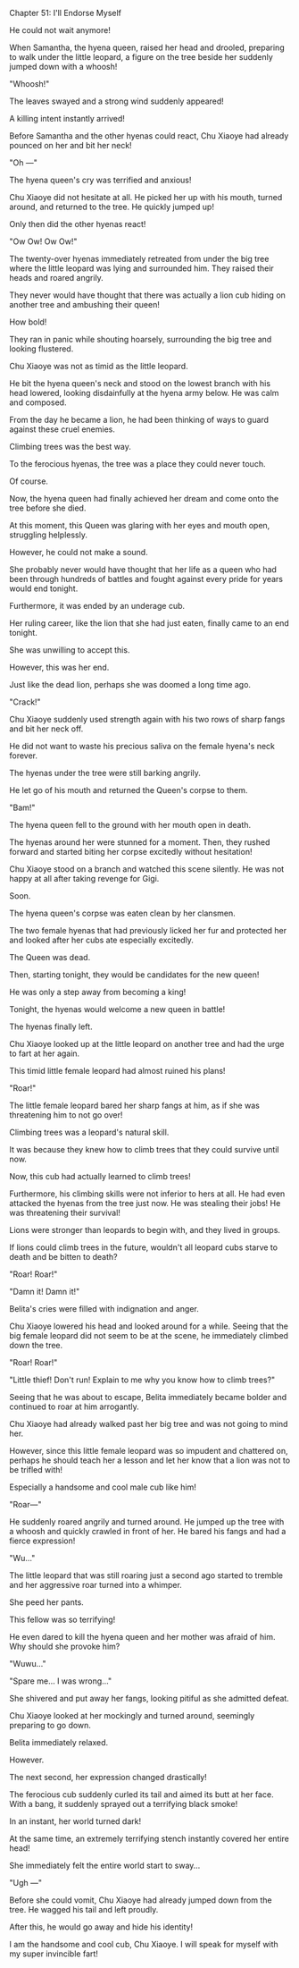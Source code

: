 Chapter 51: I'll Endorse Myself

He could not wait anymore\!

When Samantha, the hyena queen, raised her head and drooled, preparing to walk under the little leopard, a figure on the tree beside her suddenly jumped down with a whoosh\!

"Whoosh\!"

The leaves swayed and a strong wind suddenly appeared\!

A killing intent instantly arrived\!

Before Samantha and the other hyenas could react, Chu Xiaoye had already pounced on her and bit her neck\!

"Oh —"

The hyena queen's cry was terrified and anxious\!

Chu Xiaoye did not hesitate at all. He picked her up with his mouth, turned around, and returned to the tree. He quickly jumped up\!

Only then did the other hyenas react\!

"Ow Ow\! Ow Ow\!"

The twenty-over hyenas immediately retreated from under the big tree where the little leopard was lying and surrounded him. They raised their heads and roared angrily.

They never would have thought that there was actually a lion cub hiding on another tree and ambushing their queen\!

How bold\!

They ran in panic while shouting hoarsely, surrounding the big tree and looking flustered.

Chu Xiaoye was not as timid as the little leopard.

He bit the hyena queen's neck and stood on the lowest branch with his head lowered, looking disdainfully at the hyena army below. He was calm and composed.

From the day he became a lion, he had been thinking of ways to guard against these cruel enemies.

Climbing trees was the best way.

To the ferocious hyenas, the tree was a place they could never touch.

Of course.

Now, the hyena queen had finally achieved her dream and come onto the tree before she died.

At this moment, this Queen was glaring with her eyes and mouth open, struggling helplessly.

However, he could not make a sound.

She probably never would have thought that her life as a queen who had been through hundreds of battles and fought against every pride for years would end tonight.

Furthermore, it was ended by an underage cub. 

Her ruling career, like the lion that she had just eaten, finally came to an end tonight.

She was unwilling to accept this.

However, this was her end.

Just like the dead lion, perhaps she was doomed a long time ago. 

"Crack\!"

Chu Xiaoye suddenly used strength again with his two rows of sharp fangs and bit her neck off.

He did not want to waste his precious saliva on the female hyena's neck forever.

The hyenas under the tree were still barking angrily.

He let go of his mouth and returned the Queen's corpse to them.

"Bam\!"

The hyena queen fell to the ground with her mouth open in death.

The hyenas around her were stunned for a moment. Then, they rushed forward and started biting her corpse excitedly without hesitation\!

Chu Xiaoye stood on a branch and watched this scene silently. He was not happy at all after taking revenge for Gigi.

Soon.

The hyena queen's corpse was eaten clean by her clansmen.

The two female hyenas that had previously licked her fur and protected her and looked after her cubs ate especially excitedly.

The Queen was dead.

Then, starting tonight, they would be candidates for the new queen\!

He was only a step away from becoming a king\!

Tonight, the hyenas would welcome a new queen in battle\!

The hyenas finally left.

Chu Xiaoye looked up at the little leopard on another tree and had the urge to fart at her again.

This timid little female leopard had almost ruined his plans\!

"Roar\!"

The little female leopard bared her sharp fangs at him, as if she was threatening him to not go over\!

Climbing trees was a leopard's natural skill.

It was because they knew how to climb trees that they could survive until now.

Now, this cub had actually learned to climb trees\!

Furthermore, his climbing skills were not inferior to hers at all. He had even attacked the hyenas from the tree just now. He was stealing their jobs\! He was threatening their survival\!

Lions were stronger than leopards to begin with, and they lived in groups.

If lions could climb trees in the future, wouldn't all leopard cubs starve to death and be bitten to death?

"Roar\! Roar\!"

"Damn it\! Damn it\!"

Belita's cries were filled with indignation and anger.

Chu Xiaoye lowered his head and looked around for a while. Seeing that the big female leopard did not seem to be at the scene, he immediately climbed down the tree.

"Roar\! Roar\!"

"Little thief\! Don't run\! Explain to me why you know how to climb trees?"

Seeing that he was about to escape, Belita immediately became bolder and continued to roar at him arrogantly.

Chu Xiaoye had already walked past her big tree and was not going to mind her.

However, since this little female leopard was so impudent and chattered on, perhaps he should teach her a lesson and let her know that a lion was not to be trifled with\!

Especially a handsome and cool male cub like him\!

"Roar—"

He suddenly roared angrily and turned around. He jumped up the tree with a whoosh and quickly crawled in front of her. He bared his fangs and had a fierce expression\!

"Wu…"

The little leopard that was still roaring just a second ago started to tremble and her aggressive roar turned into a whimper.

She peed her pants.

This fellow was so terrifying\!

He even dared to kill the hyena queen and her mother was afraid of him. Why should she provoke him?

"Wuwu…"

"Spare me… I was wrong…"

She shivered and put away her fangs, looking pitiful as she admitted defeat.

Chu Xiaoye looked at her mockingly and turned around, seemingly preparing to go down.

Belita immediately relaxed.

However.

The next second, her expression changed drastically\!

The ferocious cub suddenly curled its tail and aimed its butt at her face. With a bang, it suddenly sprayed out a terrifying black smoke\!

In an instant, her world turned dark\!

At the same time, an extremely terrifying stench instantly covered her entire head\!

She immediately felt the entire world start to sway…

"Ugh —"

Before she could vomit, Chu Xiaoye had already jumped down from the tree. He wagged his tail and left proudly.

After this, he would go away and hide his identity\!

I am the handsome and cool cub, Chu Xiaoye. I will speak for myself with my super invincible fart\!